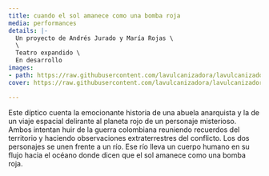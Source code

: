 ```yaml
---
title: cuando el sol amanece como una bomba roja
media: performances
details: |-
  Un proyecto de Andrés Jurado y María Rojas \
  \
  Teatro expandido \
  En desarrollo
images:
- path: https://raw.githubusercontent.com/lavulcanizadora/lavulcanizadora/main/uploads/cuando-el-sol-amanece/cuandoelsolamanece-1.png
cover: https://raw.githubusercontent.com/lavulcanizadora/lavulcanizadora/main/uploads/project-covers/cuandoelsolamanece-cover.png

---
```

Este díptico cuenta la emocionante historia de una abuela anarquista y la de un viaje espacial delirante al planeta rojo de un personaje misterioso. Ambos intentan huir de la guerra colombiana reuniendo recuerdos del territorio y haciendo observaciones extraterrestres del conflicto. Los dos personajes se unen frente a un río. Ese río lleva un cuerpo humano en su flujo hacia el océano donde dicen que el sol amanece como una bomba roja.